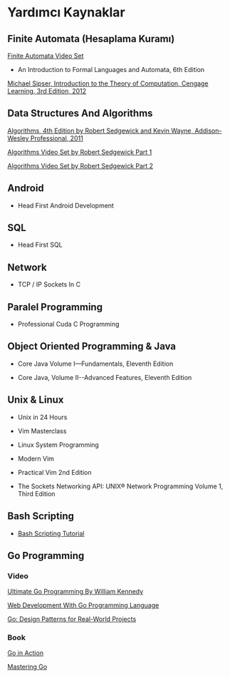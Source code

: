 # Yardımcı Kaynaklar

## Finite Automata (Hesaplama Kuramı)

[Finite Automata Video Set](https://www.youtube.com/playlist?list=PLWPirh4EWFpH0W_3IQvvedUh3GaPnMUTT)

* An Introduction to Formal Languages and Automata, 6th Edition

[Michael Sipser, Introduction to the Theory of Computation, Cengage Learning, 3rd Edition, 2012](https://theswissbay.ch/pdf/Book/Introduction%20to%20the%20theory%20of%20computation_third%20edition%20-%20Michael%20Sipser.pdf)

## Data Structures And Algorithms

[Algorithms, 4th Edition by Robert Sedgewick and Kevin Wayne, Addison-Wesley Professional, 2011](https://algs4.cs.princeton.edu/home/)

[Algorithms Video Set by Robert Sedgewick Part 1](https://www.coursera.org/learn/algorithms-part1)

[Algorithms Video Set by Robert Sedgewick Part 2](https://www.coursera.org/learn/algorithms-part2)

## Android

* Head First Android Development

## SQL

* Head First SQL


## Network

* TCP / IP Sockets In C

## Paralel Programming

* Professional Cuda C Programming

## Object Oriented Programming & Java

* Core Java Volume I—Fundamentals, Eleventh Edition

* Core Java, Volume II--Advanced Features, Eleventh Edition

## Unix & Linux

* Unix in 24 Hours

* Vim Masterclass

* Linux System Programming

* Modern Vim

* Practical Vim 2nd Edition

* The Sockets Networking API: UNIX® Network Programming Volume 1, Third Edition

## Bash Scripting

* [Bash Scripting Tutorial](https://ryanstutorials.net/bash-scripting-tutorial/)

## Go Programming

### Video

[Ultimate Go Programming By William Kennedy](https://www.safaribooksonline.com/videos/ultimate-go-programming/9780135261651/9780135261651-UGP2_01_01_02)

[Web Development With Go Programming Language](https://www.udemy.com/go-programming-language)

[Go: Design Patterns for Real-World Projects](https://www.safaribooksonline.com/library/view/go-design-patterns/9781788390552/)

### Book

[Go in Action](https://www.safaribooksonline.com/library/view/go-in-action/9781617291784/)

[Mastering Go](https://www.safaribooksonline.com/library/view/mastering-go/9781788626545/)


